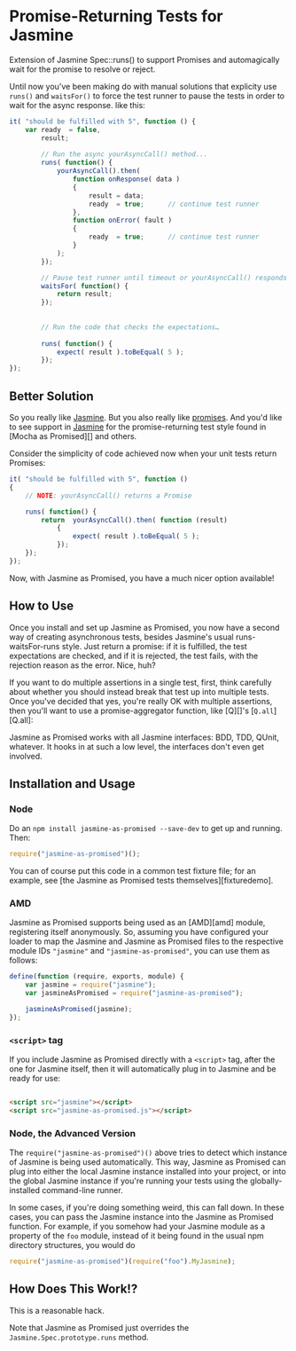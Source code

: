 # Promise-Returning Tests for Jasmine

Extension of Jasmine Spec::runs() to support Promises and automagically wait for the promise to resolve or reject.

Until now you've been making do with manual solutions that explicity use `runs()` and `waitsFor()` to force the test runner to pause
the tests in order to wait for the async response. like this:

```js
it( "should be fulfilled with 5", function () {
	var ready  = false,
		result;
		
		// Run the async yourAsyncCall() method...					
		runs( function() {
			yourAsyncCall().then(
				function onResponse( data )
				{
					result = data;
					ready  = true;		// continue test runner
				},
				function onError( fault )
				{
					ready  = true;		// continue test runner
				}
			);
		});

		// Pause test runner until timeout or yourAsyncCall() responds		
		waitsFor( function() {
			return result;
		});
		
		
		// Run the code that checks the expectations…
		
		runs( function() {
			expect( result ).toBeEqual( 5 );
		});	    
});
```

## Better Solution

So you really like [Jasmine](). But you also really like [promises](). And you'd like to see
support in [Jasmine]() for the promise-returning test style found in [Mocha as Promised][] and others.

Consider the simplicity of code achieved now when your unit tests return Promises:

```js
it( "should be fulfilled with 5", function () 
{
	// NOTE: yourAsyncCall() returns a Promise

	runs( function() {    	
		return  yourAsyncCall().then( function (result) 
			{
				expect( result ).toBeEqual( 5 );
			});
	});
});
```

Now, with Jasmine as Promised, you have a much nicer option available!

## How to Use

Once you install and set up Jasmine as Promised, you now have a second way of creating asynchronous tests, besides Jasmine's
usual runs-waitsFor-runs style. Just return a promise: if it is fulfilled, the test expectations are checked, and if it is rejected, the test
fails, with the rejection reason as the error. Nice, huh?

If you want to do multiple assertions in a single test, first, think carefully about whether you should instead break
that test up into multiple tests. Once you've decided that yes, you're really OK with multiple assertions, then you'll
want to use a promise-aggregator function, like [Q][]'s [`Q.all`][Q.all]:

Jasmine as Promised works with all Jasmine interfaces: BDD, TDD, QUnit, whatever. It hooks in at such a low level, the
interfaces don't even get involved.

## Installation and Usage

### Node

Do an `npm install jasmine-as-promised --save-dev` to get up and running. Then:

```js
require("jasmine-as-promised")();
```

You can of course put this code in a common test fixture file; for an example, see
[the Jasmine as Promised tests themselves][fixturedemo].

### AMD

Jasmine as Promised supports being used as an [AMD][amd] module, registering itself anonymously. So, assuming you have
configured your loader to map the Jasmine and Jasmine as Promised files to the respective module IDs `"jasmine"` and
`"jasmine-as-promised"`, you can use them as follows:

```js
define(function (require, exports, module) {
    var jasmine = require("jasmine");
    var jasmineAsPromised = require("jasmine-as-promised");

    jasmineAsPromised(jasmine);
});
```

### `<script>` tag

If you include Jasmine as Promised directly with a `<script>` tag, after the one for Jasmine itself, then it will
automatically plug in to Jasmine and be ready for use:

```html

<script src="jasmine"></script>
<script src="jasmine-as-promised.js"></script>

```

### Node, the Advanced Version

The `require("jasmine-as-promised")()` above tries to detect which instance of Jasmine is being used automatically. This
way, Jasmine as Promised can plug into either the local Jasmine instance installed into your project, or into the global
Jasmine instance if you're running your tests using the globally-installed command-line runner.

In some cases, if you're doing something weird, this can fall down. In these cases, you can pass the Jasmine instance into
the Jasmine as Promised function. For example, if you somehow had your Jasmine module as a property of the `foo` module,
instead of it being found in the usual npm directory structures, you would do

```js
require("jasmine-as-promised")(require("foo").MyJasmine);
```

## How Does This Work!?

This is a reasonable hack.

Note that Jasmine as Promised  just overrides the `Jasmine.Spec.prototype.runs` method.
